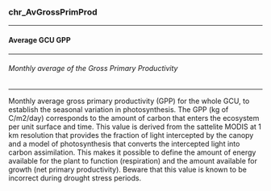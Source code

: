 ### chr_AvGrossPrimProd



------
#### Average GCU GPP



------
###### Monthly average of the Gross Primary Productivity



------
Monthly average gross primary productivity (GPP) for the whole GCU, to establish the seasonal variation in photosynthesis. The GPP (kg of C/m2/day) corresponds to the amount of carbon that enters the ecosystem per unit surface and time. This value is derived from the sattelite MODIS at 1 km resolution that provides the fraction of light intercepted by the canopy and a model of photosynthesis that converts the intercepted light into carbon assimilation. This makes it possible to define the amount of energy available for the plant to function (respiration) and the amount available for growth (net primary productivity). Beware that this value is known to be incorrect during drought stress periods.